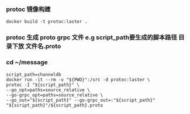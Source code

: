 

### protoc 镜像构建
```shell
docker build -t protoc:laster .
```

### protoc 生成 proto grpc 文件 e.g script_path要生成的脚本路径 目录下放  文件名.proto
### cd ~/message
```shell
script_path=channeldb
docker run -it --rm -v "${PWD}":/src -d protoc:laster \
protoc -I "${script_path}" \
--go_opt=paths=source_relative \
--go-grpc_opt=paths=source_relative \
--go_out="${script_path}" --go-grpc_out=:"${script_path}" "${script_path}"/${script_path}.proto  
```